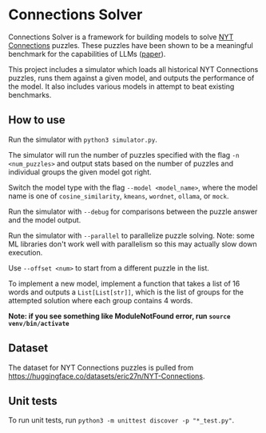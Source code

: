 # Connections Solver

Connections Solver is a framework for building models to solve [NYT Connections](https://www.nytimes.com/games/connections) puzzles.
These puzzles have been shown to be a meaningful benchmark for the capabilities of LLMs ([paper](https://arxiv.org/pdf/2406.11012)).

This project includes a simulator which loads all historical NYT Connections puzzles, runs them against a given model,
and outputs the performance of the model. It also includes various models in attempt to beat existing benchmarks.

## How to use

Run the simulator with `python3 simulator.py`.

The simulator will run the number of puzzles specified with the flag `-n <num_puzzles>`
and output stats based on the number of puzzles and individual groups the given model got right.

Switch the model type with the flag `--model <model_name>`, where the model name is one of
`cosine_similarity`, `kmeans`, `wordnet`, `ollama`, or `mock`.

Run the simulator with `--debug` for comparisons between the puzzle answer and the model output.

Run the simulator with `--parallel` to parallelize puzzle solving. Note: some ML libraries don't work well with parallelism
so this may actually slow down execution.

Use `--offset <num>` to start from a different puzzle in the list.

To implement a new model, implement a function that takes a list of 16 words
and outputs a `List[List[str]]`, which is the list of groups for the attempted solution
where each group contains 4 words.

**Note: if you see something like ModuleNotFound error, run `source venv/bin/activate`**

## Dataset

The dataset for NYT Connections puzzles is pulled from
https://huggingface.co/datasets/eric27n/NYT-Connections.

## Unit tests

To run unit tests, run `python3 -m unittest discover -p "*_test.py"`.
